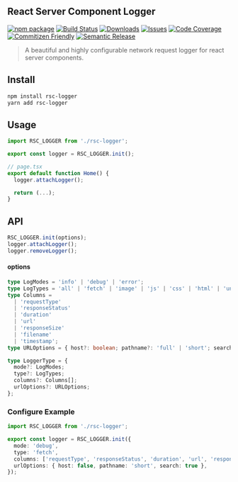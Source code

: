 ## React Server Component Logger

[![npm package][npm-img]][npm-url]
[![Build Status][build-img]][build-url]
[![Downloads][downloads-img]][downloads-url]
[![Issues][issues-img]][issues-url]
[![Code Coverage][codecov-img]][codecov-url]
[![Commitizen Friendly][commitizen-img]][commitizen-url]
[![Semantic Release][semantic-release-img]][semantic-release-url]

> A beautiful and highly configurable network request logger for react server components.

## Install

```bash
npm install rsc-logger
yarn add rsc-logger
```

## Usage

```ts
import RSC_LOGGER from './rsc-logger';

export const logger = RSC_LOGGER.init();

// page.tsx
export default function Home() {
  logger.attachLogger();

  return (...);
}

```

## API

```ts
RSC_LOGGER.init(options);
logger.attachLogger();
logger.removeLogger();
```

#### options

```ts
type LogModes = 'info' | 'debug' | 'error';
type LogTypes = 'all' | 'fetch' | 'image' | 'js' | 'css' | 'html' | 'unknown';
type Columns =
  | 'requestType'
  | 'responseStatus'
  | 'duration'
  | 'url'
  | 'responseSize'
  | 'filename'
  | 'timestamp';
type URLOptions = { host?: boolean; pathname?: 'full' | 'short'; search?: boolean };

type LoggerType = {
  mode?: LogModes;
  type?: LogTypes;
  columns?: Columns[];
  urlOptions?: URLOptions;
};
```

### Configure Example

```ts
import RSC_LOGGER from './rsc-logger';

export const logger = RSC_LOGGER.init({
  mode: 'debug',
  type: 'fetch',
  columns: ['requestType', 'responseStatus', 'duration', 'url', 'responseSize', 'timestamp'],
  urlOptions: { host: false, pathname: 'short', search: true },
});
```

[build-img]: https://github.com/abdify/rsc-logger/actions/workflows/release.yml/badge.svg
[build-url]: https://github.com/abdify/rsc-logger/actions/workflows/release.yml
[downloads-img]: https://img.shields.io/npm/dt/rsc-logger
[downloads-url]: https://www.npmtrends.com/rsc-logger
[npm-img]: https://img.shields.io/npm/v/rsc-logger
[npm-url]: https://www.npmjs.com/package/rsc-logger
[issues-img]: https://img.shields.io/github/issues/abdify/rsc-logger
[issues-url]: https://github.com/abdify/rsc-logger/issues
[codecov-img]: https://codecov.io/gh/abdify/rsc-logger/branch/main/graph/badge.svg
[codecov-url]: https://codecov.io/gh/abdify/rsc-logger
[semantic-release-img]: https://img.shields.io/badge/%20%20%F0%9F%93%A6%F0%9F%9A%80-semantic--release-e10079.svg
[semantic-release-url]: https://github.com/semantic-release/semantic-release
[commitizen-img]: https://img.shields.io/badge/commitizen-friendly-brightgreen.svg
[commitizen-url]: http://commitizen.github.io/cz-cli/
